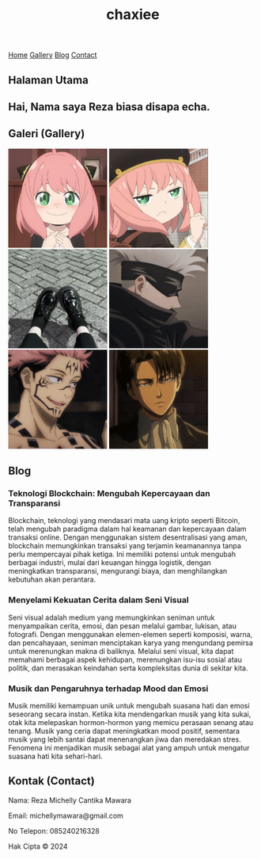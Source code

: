 <html lang="en">
<head>
    <meta charset="UTF-8">
    <meta name="viewport" content="width=device-width, initial-scale=1.0">
    <title>chaxiee</title>
</head>
<body>

<header>
    <h1>chaxiee</h1>
</header>

<nav>
    <a href="#home">Home</a>
    <a href="#gallery">Gallery</a>
    <a href="#blog">Blog</a>
    <a href="#contact">Contact</a>
</nav>

<section id="home">
    <h2>Halaman Utama</h2>
    <h2>Hai, Nama saya Reza biasa disapa echa.</h2>
</section>

<section id="gallery">
    <h2>Galeri (Gallery)</h2>
    <div class="gallery">
        <img src="AF1.jpg" alt="Foto 1" width="200" height="200">
        <img src="AF2.jpg" alt="Foto 2" width="200" height="200">
        <img src="FT3.jpg" alt="Foto 3" width="200" height="200">
        <img src="GJ1.jpg" alt="Foto 4" width="200" height="200">
        <img src="IY2.jpg" alt="Foto 5" width="200" height="200">
        <img src="L3.jpg" alt="Foto 6" width="200" height="200">
    </div>
</section>

<section id="blog">
    <h2>Blog</h2>
    <div class="blog-post">
        <h3>Teknologi Blockchain: Mengubah Kepercayaan dan Transparansi</h3>
        <p>Blockchain, teknologi yang mendasari mata uang kripto seperti Bitcoin, telah mengubah paradigma dalam hal keamanan dan kepercayaan dalam transaksi online. 
            Dengan menggunakan sistem desentralisasi yang aman, blockchain memungkinkan transaksi yang terjamin keamanannya tanpa perlu mempercayai pihak ketiga. 
            Ini memiliki potensi untuk mengubah berbagai industri, mulai dari keuangan hingga logistik, dengan meningkatkan transparansi, mengurangi biaya, dan menghilangkan 
            kebutuhan akan perantara.</p>
    </div>
    <div class="blog-post">
        <h3>Menyelami Kekuatan Cerita dalam Seni Visual</h3>
        <p>Seni visual adalah medium yang memungkinkan seniman untuk menyampaikan cerita, emosi, dan pesan melalui gambar, lukisan, atau fotografi. 
            Dengan menggunakan elemen-elemen seperti komposisi, warna, dan pencahayaan, seniman menciptakan karya yang mengundang pemirsa untuk merenungkan makna di baliknya. 
            Melalui seni visual, kita dapat memahami berbagai aspek kehidupan, merenungkan isu-isu sosial atau politik, dan merasakan keindahan serta kompleksitas dunia di sekitar kita.</p>
    </div>
    <div class="blog-post">
        <h3>Musik dan Pengaruhnya terhadap Mood dan Emosi</h3>
        <p>Musik memiliki kemampuan unik untuk mengubah suasana hati dan emosi seseorang secara instan. 
            Ketika kita mendengarkan musik yang kita sukai, otak kita melepaskan hormon-hormon yang memicu perasaan senang atau tenang. 
            Musik yang ceria dapat meningkatkan mood positif, sementara musik yang lebih santai dapat menenangkan jiwa dan meredakan stres. 
            Fenomena ini menjadikan musik sebagai alat yang ampuh untuk mengatur suasana hati kita sehari-hari.</p>
    </div>
</section>

<section id="contact">
    <h2>Kontak (Contact)</h2>
    <!-- Formulir kontak -->
    <form class="contact-form" action="#" method="post">
        <p><span>Nama:</span> Reza Michelly Cantika Mawara</p>
        <p><span>Email:</span> michellymawara@gmail.com</p>
        <p><span>No Telepon:</span> 085240216328</p>
    </form>
</section>

<footer>
    <p>Hak Cipta &copy; 2024 </p>
</footer>

</body>
</html>



